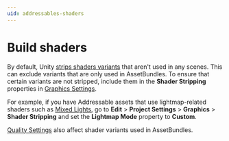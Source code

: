```yaml
---
uid: addressables-shaders
---
```


# Build shaders

By default, Unity [strips shaders variants](xref:shader-variant-stripping) that aren't used in any scenes. This can exclude variants that are only used in AssetBundles. To ensure that certain variants are not stripped, include them in the **Shader Stripping** properties in [Graphics Settings](xref:class-GraphicsSettings).

For example, if you have Addressable assets that use lightmap-related shaders such as [Mixed Lights](xref:LightMode-Mixed), go to **Edit** &gt; **Project Settings** &gt; **Graphics** &gt; **Shader Stripping** and set the **Lightmap Mode** property to **Custom**.

[Quality Settings](xref:class-QualitySettings) also affect shader variants used in AssetBundles.
